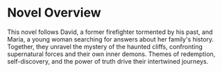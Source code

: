 # Novel Overview

This novel follows David, a former firefighter tormented by his past, and Maria, a young woman searching for answers about her family's history. Together, they unravel the mystery of the haunted cliffs, confronting supernatural forces and their own inner demons. Themes of redemption, self-discovery, and the power of truth drive their intertwined journeys.
